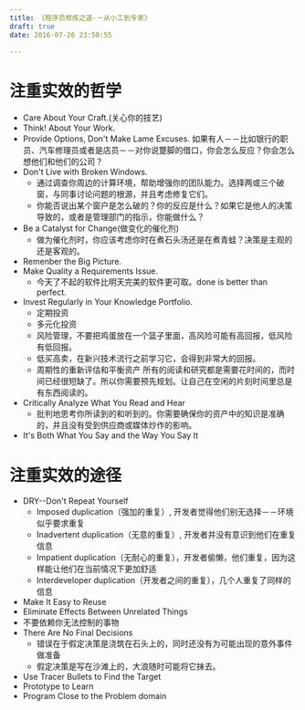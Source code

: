 ```yaml
---
title: 《程序员修炼之道-－从小工到专家》
draft: true
date: 2016-07-26 23:50:55

---
```

# 注重实效的哲学
* Care About Your Craft.(关心你的技艺)
* Think! About Your Work.
* Provide Options, Don't Make Lame Excuses.
如果有人－－比如银行的职员、汽车修理员或者是店员－－对你说蹩脚的借口，你会怎么反应？你会怎么想他们和他们的公司？
* Don't Live with Broken Windows.
    + 通过调查你周边的计算环境，帮助增强你的团队能力。选择两或三个破窗，与同事讨论问题的根源，并且考虑修复它们。
    + 你能否说出某个窗户是怎么破的？你的反应是什么？如果它是他人的决策导致的，或者是管理部门的指示，你能做什么？
* Be a Catalyst for Change(做变化的催化剂)
    + 做为催化剂时，你应该考虑你时在煮石头汤还是在煮青蛙？决策是主观的还是客观的。
* Remenber the Big Picture.
* Make Quality a Requirements Issue.
    + 今天了不起的软件比明天完美的软件更可取。done is better than perfect.
* Invest Regularly in Your Knowledge Portfolio.
    + 定期投资
    + 多元化投资
    + 风险管理，不要把鸡蛋放在一个篮子里面，高风险可能有高回报，低风险有低回报。
    + 低买高卖，在新兴技术流行之前学习它，会得到非常大的回报。
    + 周期性的重新评估和平衡资产
所有的阅读和研究都是需要花时间的，而时间已经很短缺了。所以你需要预先规划。让自己在空闲的片刻时间里总是有东西阅读的。
* Critically Analyze What You Read and Hear
    + 批判地思考你所读到的和听到的。你需要确保你的资产中的知识是准确的，并且没有受到供应商或媒体炒作的影响。
* It's Both What You Say and the Way You Say It
# 注重实效的途径
* DRY--Don't Repeat Yourself
    + Imposed duplication（强加的重复）, 开发者觉得他们别无选择－－环境似乎要求重复
    + Inadvertent duplication（无意的重复）, 开发者并没有意识到他们在重复信息
    + Impatient duplication（无耐心的重复），开发者偷懒，他们重复，因为这样能让他们在当前情况下更加舒适
    + Interdeveloper duplication（开发者之间的重复），几个人重复了同样的信息
* Make It Easy to Reuse
* Eliminate Effects Between Unrelated Things
* 不要依赖你无法控制的事物
* There Are No Final Decisions
    + 错误在于假定决策是浇筑在石头上的，同时还没有为可能出现的意外事件做准备
    + 假定决策是写在沙滩上的，大浪随时可能将它抹去。
* Use Tracer Bullets to Find the Target
* Prototype to Learn
* Program Close to the Problem domain
